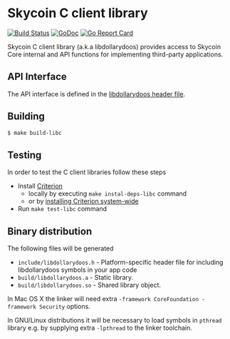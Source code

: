 
# Skycoin C client library

[![Build Status](https://travis-ci.org/dollarydoos/dollarydoos.svg)](https://travis-ci.org/dollarydoos/dollarydoos)
[![GoDoc](https://godoc.org/github.com/dollarydooslab/dollarydoos-master?status.svg)](https://godoc.org/github.com/dollarydooslab/dollarydoos-master)
[![Go Report Card](https://goreportcard.com/badge/github.com/dollarydooslab/dollarydoos-master)](https://goreportcard.com/report/github.com/dollarydooslab/dollarydoos-master)

Skycoin C client library (a.k.a libdollarydoos) provides access to Skycoin Core
internal and API functions for implementing third-party applications.

## API Interface

The API interface is defined in the [libdollarydoos header file](/include/libdollarydoos.h).

## Building

```sh
$ make build-libc
```

## Testing

In order to test the C client libraries follow these steps

- Install [Criterion](https://github.com/Snaipe/Criterion)
  * locally by executing `make instal-deps-libc` command
  * or by [installing Criterion system-wide](https://github.com/Snaipe/Criterion#packages)
- Run `make test-libc` command

## Binary distribution

The following files will be generated

- `include/libdollarydoos.h` - Platform-specific header file for including libdollarydoos symbols in your app code
- `build/libdollarydoos.a` - Static library.
- `build/libdollarydoos.so` - Shared library object.

In Mac OS X the linker will need extra `-framework CoreFoundation -framework Security`
options.

In GNU/Linux distributions it will be necessary to load symbols in `pthread`
library e.g. by supplying extra `-lpthread` to the linker toolchain.

